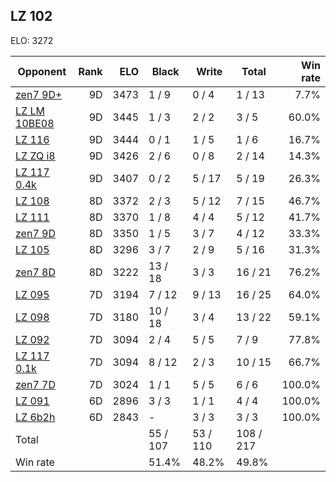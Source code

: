 ## LZ 102 ##

ELO: 3272

Opponent | Rank | ELO | Black | Write | Total | Win rate
---------|-----:|----:|-------|-------|-------|-------:
[zen7 9D+](zen7%209D+.md) | 9D | 3473 | 1 / 9 | 0 / 4 | 1 / 13 | 7.7%
[LZ LM 10BE08](LZ%20LM%2010BE08.md) | 9D | 3445 | 1 / 3 | 2 / 2 | 3 / 5 | 60.0%
[LZ 116](LZ%20116.md) | 9D | 3444 | 0 / 1 | 1 / 5 | 1 / 6 | 16.7%
[LZ ZQ i8](LZ%20ZQ%20i8.md) | 9D | 3426 | 2 / 6 | 0 / 8 | 2 / 14 | 14.3%
[LZ 117 0.4k](LZ%20117%200.4k.md) | 9D | 3407 | 0 / 2 | 5 / 17 | 5 / 19 | 26.3%
[LZ 108](LZ%20108.md) | 8D | 3372 | 2 / 3 | 5 / 12 | 7 / 15 | 46.7%
[LZ 111](LZ%20111.md) | 8D | 3370 | 1 / 8 | 4 / 4 | 5 / 12 | 41.7%
[zen7 9D](zen7%209D.md) | 8D | 3350 | 1 / 5 | 3 / 7 | 4 / 12 | 33.3%
[LZ 105](LZ%20105.md) | 8D | 3296 | 3 / 7 | 2 / 9 | 5 / 16 | 31.3%
[zen7 8D](zen7%208D.md) | 8D | 3222 | 13 / 18 | 3 / 3 | 16 / 21 | 76.2%
[LZ 095](LZ%20095.md) | 7D | 3194 | 7 / 12 | 9 / 13 | 16 / 25 | 64.0%
[LZ 098](LZ%20098.md) | 7D | 3180 | 10 / 18 | 3 / 4 | 13 / 22 | 59.1%
[LZ 092](LZ%20092.md) | 7D | 3094 | 2 / 4 | 5 / 5 | 7 / 9 | 77.8%
[LZ 117 0.1k](LZ%20117%200.1k.md) | 7D | 3094 | 8 / 12 | 2 / 3 | 10 / 15 | 66.7%
[zen7 7D](zen7%207D.md) | 7D | 3024 | 1 / 1 | 5 / 5 | 6 / 6 | 100.0%
[LZ 091](LZ%20091.md) | 6D | 2896 | 3 / 3 | 1 / 1 | 4 / 4 | 100.0%
[LZ 6b2h](LZ%206b2h.md) | 6D | 2843 | - | 3 / 3 | 3 / 3 | 100.0%
Total | | | 55 / 107 | 53 / 110 | 108 / 217 | 
Win rate| | | 51.4% | 48.2% | 49.8% | 
